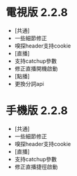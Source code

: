 # 電視版 2.2.8

* [共通]
* 一些細節修正
* 嗅探header支持cookie
* [直播]
* 支持catchup參數
* 修正直播開機啟動
* [點播]
* 更換分詞api

# 手機版 2.2.8

* [共通]
* 一些細節修正
* 嗅探header支持cookie
* [直播]
* 支持catchup參數
* 修正直播捷徑啟動